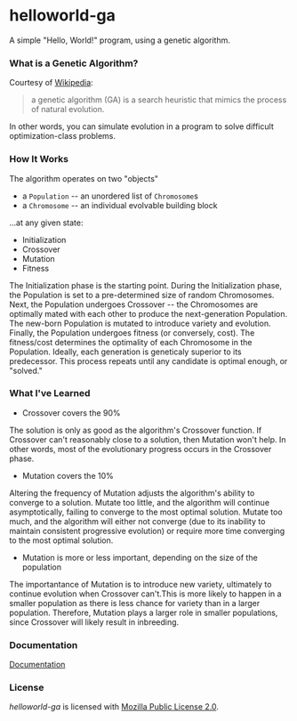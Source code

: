 # helloworld-ga

A simple "Hello, World!" program, using a genetic algorithm.

### What is a Genetic Algorithm?

Courtesy of [Wikipedia][1]:
>a genetic algorithm (GA) is a search heuristic that mimics the process of natural evolution.

In other words, you can simulate evolution in a program to solve difficult optimization-class problems.

### How It Works

The algorithm operates on two "objects"

* a `Population` -- an unordered list of `Chromosome`s
* a `Chromosome` -- an individual evolvable building block

...at any given state:

* Initialization
* Crossover
* Mutation
* Fitness

The Initialization phase is the starting point. During the Initialization phase, the Population is set to a pre-determined size of random Chromosomes. Next, the Population undergoes Crossover -- the Chromosomes are optimally mated with each other to produce the next-generation Population. The new-born Population is mutated to introduce variety and evolution. Finally, the Population undergoes fitness (or conversely, cost). The fitness/cost determines the optimality of each Chromosome in the Population. Ideally, each generation is  geneticaly superior to its predecessor. This process repeats until any candidate is optimal enough, or "solved."

### What I've Learned

* Crossover covers the 90%

The solution is only as good as the algorithm's Crossover function. If Crossover can't reasonably close to a solution, then Mutation won't help. In other words, most of the evolutionary progress occurs in the Crossover phase.

* Mutation covers the 10%

Altering the frequency of Mutation adjusts the algorithm's ability to converge to a solution. Mutate too little, and the algorithm will continue asymptotically, failing to converge to the most optimal solution. Mutate too much, and the algorithm will either not converge (due to its inability to maintain consistent progressive evolution) or require more time converging to the most optimal solution.

* Mutation is more or less important, depending on the size of the population

The importantance of Mutation is to introduce new variety, ultimately to continue evolution when Crossover can't.This is more likely to happen in a smaller population as there is less chance for variety than in a larger population. Therefore, Mutation plays a larger role in smaller populations, since Crossover will likely result in inbreeding.

### Documentation

[Documentation][3]

### License

*helloworld-ga* is licensed with [Mozilla Public License 2.0][2].

[1]:http://en.wikipedia.org/w/index.php?title=Genetic_algorithm&oldid=516133477
[2]:http://www.mozilla.org/MPL/2.0/
[3]:http://go.pkgdoc.org/github.com/iamrekcah/helloworld-ga/src/hwga